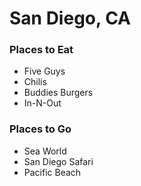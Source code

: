 # San Diego, CA

### Places to Eat
- Five Guys
- Chilis
- Buddies Burgers
- In-N-Out

### Places to Go
- Sea World
- San Diego Safari
- Pacific Beach
